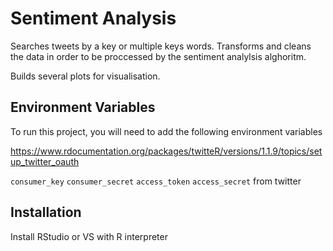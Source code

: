 
# Sentiment Analysis

Searches tweets by a key or multiple keys words.
Transforms and cleans the data in order to be proccessed by the sentiment analylsis alghoritm.

Builds several plots for visualisation.


## Environment Variables

To run this project, you will need to add the following environment variables

https://www.rdocumentation.org/packages/twitteR/versions/1.1.9/topics/setup_twitter_oauth

`consumer_key` `consumer_secret` `access_token` `access_secret` from twitter



## Installation

Install RStudio or VS with R interpreter 


